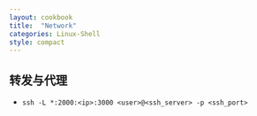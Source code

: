 ```yaml
---
layout: cookbook
title:  "Network"
categories: Linux-Shell
style: compact
---
```


转发与代理
---

- `ssh -L *:2000:<ip>:3000 <user>@<ssh_server> -p <ssh_port>`

